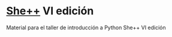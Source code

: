 # [She++](https://sheplusplus.mx) VI edición
Material para el taller de introducción a Python She++ VI edición

